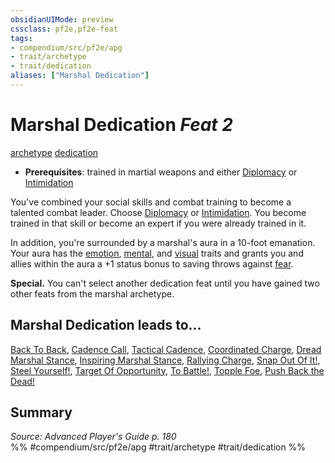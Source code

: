 ```yaml
---
obsidianUIMode: preview
cssclass: pf2e,pf2e-feat
tags:
- compendium/src/pf2e/apg
- trait/archetype
- trait/dedication
aliases: ["Marshal Dedication"]
---
```

# Marshal Dedication  *Feat 2*  
[archetype](archetype.md "Archetype Feat Trait")  [dedication](dedication.md "Dedication Feat Trait")  

- **Prerequisites**: trained in martial weapons and either [Diplomacy](skills.md#Diplomacy) or [Intimidation](skills.md#Intimidation)

You've combined your social skills and combat training to become a talented combat leader. Choose [Diplomacy](skills.md#Diplomacy) or [Intimidation](skills.md#Intimidation). You become trained in that skill or become an expert if you were already trained in it.

In addition, you're surrounded by a marshal's aura in a 10-foot emanation. Your aura has the [emotion](emotion.md "Emotion Effect Trait"), [mental](mental.md "Mental Effect Trait"), and [visual](visual.md "Visual Effect Trait") traits and grants you and allies within the aura a +1 status bonus to saving throws against [fear](Reference/Rules/Traits/fear.md "Fear Effect Trait").

**Special.** You can't select another dedication feat until you have gained two other feats from the marshal archetype.

## Marshal Dedication leads to...

[Back To Back](back-to-back-apg.md), [Cadence Call](cadence-call-apg.md), [Tactical Cadence](tactical-cadence-apg.md), [Coordinated Charge](coordinated-charge-apg.md), [Dread Marshal Stance](dread-marshal-stance-apg.md), [Inspiring Marshal Stance](inspiring-marshal-stance-apg.md), [Rallying Charge](rallying-charge-apg.md), [Snap Out Of It!](snap-out-of-it-apg.md), [Steel Yourself!](steel-yourself-apg.md), [Target Of Opportunity](target-of-opportunity-apg.md), [To Battle!](to-battle-apg.md), [Topple Foe](topple-foe-apg.md), [Push Back the Dead!](push-back-the-dead-lokl.md)

## Summary

*Source: Advanced Player's Guide p. 180*  
%% #compendium/src/pf2e/apg #trait/archetype #trait/dedication %%